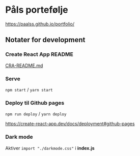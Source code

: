 # Påls portefølje

https://paalss.github.io/portfolio/

## Notater for development

### Create React App README

[CRA-README.md](CRA-README.md)

### Serve

`npm start` / `yarn start`

### Deploy til Github pages

`npm run deploy` / `yarn deploy`

https://create-react-app.dev/docs/deployment#github-pages

### Dark mode

Aktiver `import "./darkmode.css"` i **index.js**

